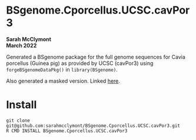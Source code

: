 # BSgenome.Cporcellus.UCSC.cavPor3
**Sarah McClymont**  
**March 2022** 

Generated a BSgenome package for the full genome sequences for Cavia porcellus (Guinea pig) as provided by UCSC (cavPor3) using ` forgeBSgenomeDataPkg()` in `library(BSgenome)`. 

Also generated a masked version. Linked [here](https://github.com/sarahmcclymont/BSgenome.Cporcellus.UCSC.cavPor3.masked). 

# Install 
``` Shell
git clone git@github.com:sarahmcclymont/BSgenome.Cporcellus.UCSC.cavPor3.git  
R CMD INSTALL BSgenome.Cporcellus.UCSC.cavPor3
```
